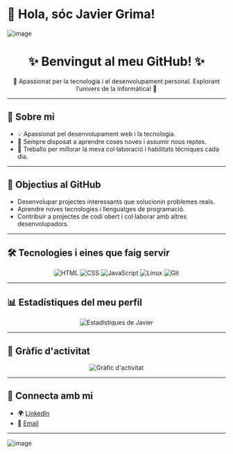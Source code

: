 # 👋 Hola, sóc Javier Grima! 

![image](https://github.com/user-attachments/assets/90cb1806-cf01-4896-a723-1ee09ce3ce6e)

<div align="center">
  <h1>✨ Benvingut al meu GitHub! ✨</h1>
  <p>🌟 Apassionat per la tecnologia i el desenvolupament personal. Explorant l’univers de la informàtica! 🌟</p>
</div>

---

## 🌟 Sobre mi
- 💡 Apassionat pel desenvolupament web i la tecnologia.  
- 🚀 Sempre disposat a aprendre coses noves i assumir nous reptes.  
- 🤝 Treballo per millorar la meva col·laboració i habilitats tècniques cada dia.  

---

## 🎯 Objectius al GitHub
- Desenvolupar projectes interessants que solucionin problemes reals.  
- Aprendre noves tecnologies i llenguatges de programació.  
- Contribuir a projectes de codi obert i col·laborar amb altres desenvolupadors.  

---

## 🛠️ Tecnologies i eines que faig servir
<div align="center">
  <img src="https://img.shields.io/badge/HTML5-E34F26?style=for-the-badge&logo=html5&logoColor=white" alt="HTML" />
  <img src="https://img.shields.io/badge/CSS3-1572B6?style=for-the-badge&logo=css3&logoColor=white" alt="CSS" />
  <img src="https://img.shields.io/badge/JavaScript-F7DF1E?style=for-the-badge&logo=javascript&logoColor=black" alt="JavaScript" />
  <img src="https://img.shields.io/badge/Linux-FCC624?style=for-the-badge&logo=linux&logoColor=black" alt="Linux" />
  <img src="https://img.shields.io/badge/Git-F05032?style=for-the-badge&logo=git&logoColor=white" alt="Git" />
</div>

---

## 📊 Estadístiques del meu perfil
<div align="center">
  <img src="https://github-readme-stats.vercel.app/api?username=javiergrima&show_icons=true&theme=radical" alt="Estadístiques de Javier" />
</div>

---

## 🌈 Gràfic d'activitat
<div align="center">
  <img src="https://github-readme-activity-graph.vercel.app/graph?username=javiergrima&theme=react-dark" alt="Gràfic d'activitat" />
</div>

---

## 🔗 Connecta amb mi
- 🌍 [LinkedIn](https://www.linkedin.com/in/javier-grima-vivas-20252129a/)  
- 📧 [Email](mailto:javier.grima@gracia.lasalle.cat)

---

![image](https://github.com/user-attachments/assets/b7dce057-63a0-4456-b9d4-32d6d84aac95)

